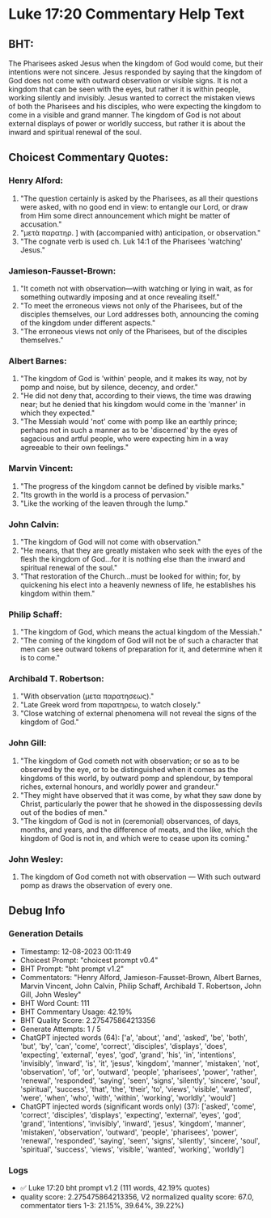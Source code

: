 # Luke 17:20 Commentary Help Text

## BHT:
The Pharisees asked Jesus when the kingdom of God would come, but their intentions were not sincere. Jesus responded by saying that the kingdom of God does not come with outward observation or visible signs. It is not a kingdom that can be seen with the eyes, but rather it is within people, working silently and invisibly. Jesus wanted to correct the mistaken views of both the Pharisees and his disciples, who were expecting the kingdom to come in a visible and grand manner. The kingdom of God is not about external displays of power or worldly success, but rather it is about the inward and spiritual renewal of the soul.

## Choicest Commentary Quotes:
### Henry Alford:
1. "The question certainly is asked by the Pharisees, as all their questions were asked, with no good end in view: to entangle our Lord, or draw from Him some direct announcement which might be matter of accusation."
2. "μετὰ παρατηρ. ] with (accompanied with) anticipation, or observation."
3. "The cognate verb is used ch. Luk 14:1 of the Pharisees 'watching' Jesus."

### Jamieson-Fausset-Brown:
1. "It cometh not with observation—with watching or lying in wait, as for something outwardly imposing and at once revealing itself."
2. "To meet the erroneous views not only of the Pharisees, but of the disciples themselves, our Lord addresses both, announcing the coming of the kingdom under different aspects."
3. "The erroneous views not only of the Pharisees, but of the disciples themselves."

### Albert Barnes:
1. "The kingdom of God is 'within' people, and it makes its way, not by pomp and noise, but by silence, decency, and order."
2. "He did not deny that, according to their views, the time was drawing near; but he denied that his kingdom would come in the 'manner' in which they expected."
3. "The Messiah would 'not' come with pomp like an earthly prince; perhaps not in such a manner as to be 'discerned' by the eyes of sagacious and artful people, who were expecting him in a way agreeable to their own feelings."

### Marvin Vincent:
1. "The progress of the kingdom cannot be defined by visible marks."
2. "Its growth in the world is a process of pervasion."
3. "Like the working of the leaven through the lump."

### John Calvin:
1. "The kingdom of God will not come with observation." 
2. "He means, that they are greatly mistaken who seek with the eyes of the flesh the kingdom of God...for it is nothing else than the inward and spiritual renewal of the soul."
3. "That restoration of the Church...must be looked for within; for, by quickening his elect into a heavenly newness of life, he establishes his kingdom within them."

### Philip Schaff:
1. "The kingdom of God, which means the actual kingdom of the Messiah."
2. "The coming of the kingdom of God will not be of such a character that men can see outward tokens of preparation for it, and determine when it is to come."

### Archibald T. Robertson:
1. "With observation (μετα παρατησεως)."
2. "Late Greek word from παρατηρεω, to watch closely."
3. "Close watching of external phenomena will not reveal the signs of the kingdom of God."

### John Gill:
1. "The kingdom of God cometh not with observation; or so as to be observed by the eye, or to be distinguished when it comes as the kingdoms of this world, by outward pomp and splendour, by temporal riches, external honours, and worldly power and grandeur."
2. "They might have observed that it was come, by what they saw done by Christ, particularly the power that he showed in the dispossessing devils out of the bodies of men."
3. "The kingdom of God is not in (ceremonial) observances, of days, months, and years, and the difference of meats, and the like, which the kingdom of God is not in, and which were to cease upon its coming."

### John Wesley:
1. The kingdom of God cometh not with observation — With such outward pomp as draws the observation of every one.



## Debug Info
### Generation Details
- Timestamp: 12-08-2023 00:11:49
- Choicest Prompt: "choicest prompt v0.4"
- BHT Prompt: "bht prompt v1.2"
- Commentators: "Henry Alford, Jamieson-Fausset-Brown, Albert Barnes, Marvin Vincent, John Calvin, Philip Schaff, Archibald T. Robertson, John Gill, John Wesley"
- BHT Word Count: 111
- BHT Commentary Usage: 42.19%
- BHT Quality Score: 2.275475864213356
- Generate Attempts: 1 / 5
- ChatGPT injected words (64):
	['a', 'about', 'and', 'asked', 'be', 'both', 'but', 'by', 'can', 'come', 'correct', 'disciples', 'displays', 'does', 'expecting', 'external', 'eyes', 'god', 'grand', 'his', 'in', 'intentions', 'invisibly', 'inward', 'is', 'it', 'jesus', 'kingdom', 'manner', 'mistaken', 'not', 'observation', 'of', 'or', 'outward', 'people', 'pharisees', 'power', 'rather', 'renewal', 'responded', 'saying', 'seen', 'signs', 'silently', 'sincere', 'soul', 'spiritual', 'success', 'that', 'the', 'their', 'to', 'views', 'visible', 'wanted', 'were', 'when', 'who', 'with', 'within', 'working', 'worldly', 'would']
- ChatGPT injected words (significant words only) (37):
	['asked', 'come', 'correct', 'disciples', 'displays', 'expecting', 'external', 'eyes', 'god', 'grand', 'intentions', 'invisibly', 'inward', 'jesus', 'kingdom', 'manner', 'mistaken', 'observation', 'outward', 'people', 'pharisees', 'power', 'renewal', 'responded', 'saying', 'seen', 'signs', 'silently', 'sincere', 'soul', 'spiritual', 'success', 'views', 'visible', 'wanted', 'working', 'worldly']

### Logs
- ✅ Luke 17:20 bht prompt v1.2 (111 words, 42.19% quotes)
- quality score: 2.275475864213356, V2 normalized quality score: 67.0, commentator tiers 1-3: 21.15%, 39.64%, 39.22%)